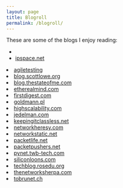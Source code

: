 ```yaml
---
layout: page
title: Blogroll
permalink: /blogroll/
---
```

These are some of the blogs I enjoy reading:

- <li><a href="http://blog.ipspace.net/">ipspace.net</a></li>
<li><a href="http://agiletesting.blogspot.com/">agiletesting</a></li>
<li><a href="http://blog.scottlowe.org/">blog.scottlowe.org</a></li>
<li><a href="http://blog.thestateofme.com/">blog.thestateofme.com</a></li>
<li><a href="http://etherealmind.com/">etherealmind.com</a></li>
<li><a href="http://www.firstdigest.com/">firstdigest.com</a></li>
<li><a href="https://goldmann.pl/">goldmann.pl</a></li>
<li><a href="http://highscalability.com/">highscalability.com</a></li>
<li><a href="http://www.jedelman.com/">jedelman.com</a></li>
<li><a href="http://keepingitclassless.net/">keepingitclassless.net</a></li>
<li><a href="http://networkheresy.com/">networkheresy.com</a></li>
<li><a href="http://networkstatic.net/">networkstatic.net</a></li>
<li><a href="http://packetlife.net/">packetlife.net</a></li>
<li><a href="http://packetpushers.net/">packetpushers.net</a></li>
<li><a href="https://pynet.twb-tech.com/">pynet.twb-tech.com</a></li>
<li><a href="http://siliconloons.com/">siliconloons.com</a></li>
<li><a href="http://techblog.rosedu.org/">techblog.rosedu.org</a></li>
<li><a href="http://thenetworksherpa.com/">thenetworksherpa.com</a></li>
<li><a href="https://tobrunet.ch/">tobrunet.ch</a></li>
